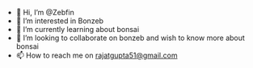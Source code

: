 - 👋 Hi, I’m @Zebfin
- 👀 I’m interested in Bonzeb 
- 🌱 I’m currently learning about bonsai
- 💞️ I’m looking to collaborate on bonzeb and wish to know more about bonsai 
- 📫 How to reach me on rajatgupta51@gmail.com 

<!---
Zebfin/Zebfin is a ✨ special ✨ repository because its `README.md` (this file) appears on your GitHub profile.
You can click the Preview link to take a look at your changes.
--->
